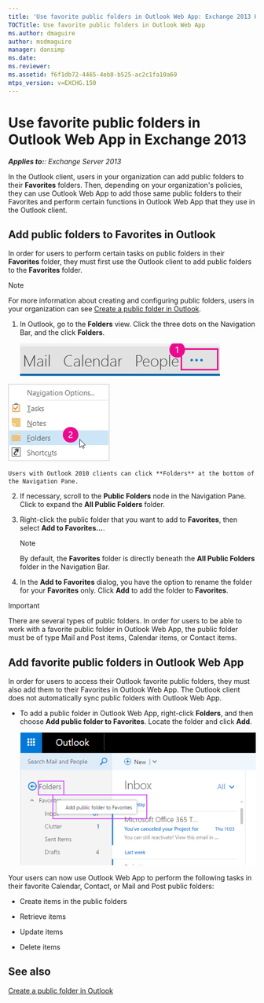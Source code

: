 ```yaml
---
title: 'Use favorite public folders in Outlook Web App: Exchange 2013 Help'
TOCTitle: Use favorite public folders in Outlook Web App
ms.author: dmaguire
author: msdmaguire
manager: dansimp
ms.date: 
ms.reviewer: 
ms.assetid: f6f1db72-4465-4eb8-b525-ac2c1fa10a69
mtps_version: v=EXCHG.150
---
```


# Use favorite public folders in Outlook Web App in Exchange 2013

_**Applies to:**: Exchange Server 2013_

In the Outlook client, users in your organization can add public folders to their **Favorites** folders. Then, depending on your organization's policies, they can use Outlook Web App to add those same public folders to their Favorites and perform certain functions in Outlook Web App that they use in the Outlook client.

## Add public folders to Favorites in Outlook

In order for users to perform certain tasks on public folders in their **Favorites** folder, they must first use the Outlook client to add public folders to the **Favorites** folder.

> [!NOTE]
> For more information about creating and configuring public folders, users in your organization can see [Create a public folder in Outlook](https://support.office.com/article/d5981360-28d3-4c8f-a373-c98ae570420a).

1. In Outlook, go to the **Folders** view. Click the three dots on the Navigation Bar, and the click **Folders**.

    ![Elipses in the Outlook 2013 Navigation Bar](images/7a949ccd-f0e0-4d20-aa4d-f97ae5c6fdff.png)

![Outlook 2013 Navigation Bar menu to access Folders](images/aaedd8fa-8a30-4e96-b4de-9625cd62e2b9.png)

    Users with Outlook 2010 clients can click **Folders** at the bottom of the Navigation Pane.

2. If necessary, scroll to the **Public Folders** node in the Navigation Pane. Click to expand the **All Public Folders** folder.

3. Right-click the public folder that you want to add to **Favorites**, then select **Add to Favorites...**.

    > [!NOTE]
    > By default, the **Favorites** folder is directly beneath the **All Public Folders** folder in the Navigation Bar.

4. In the **Add to Favorites** dialog, you have the option to rename the folder for your **Favorites** only. Click **Add** to add the folder to **Favorites**.

> [!IMPORTANT]
> There are several types of public folders. In order for users to be able to work with a favorite public folder in Outlook Web App, the public folder must be of type Mail and Post items, Calendar items, or Contact items.

## Add favorite public folders in Outlook Web App

In order for users to access their Outlook favorite public folders, they must also add them to their Favorites in Outlook Web App. The Outlook client does not automatically sync public folders with Outlook Web App.

- To add a public folder in Outlook Web App, right-click **Folders**, and then choose **Add public folder to Favorites**. Locate the folder and click **Add**.

    ![Add public folder to Favorites](images/dc2af75b-d1c3-4024-8759-00558799d34a.png)

Your users can now use Outlook Web App to perform the following tasks in their favorite Calendar, Contact, or Mail and Post public folders:

- Create items in the public folders

- Retrieve items

- Update items

- Delete items

## See also

[Create a public folder in Outlook](https://support.office.com/article/c98ae570420a?ui=en-US&rs=en-US&ad=US)
